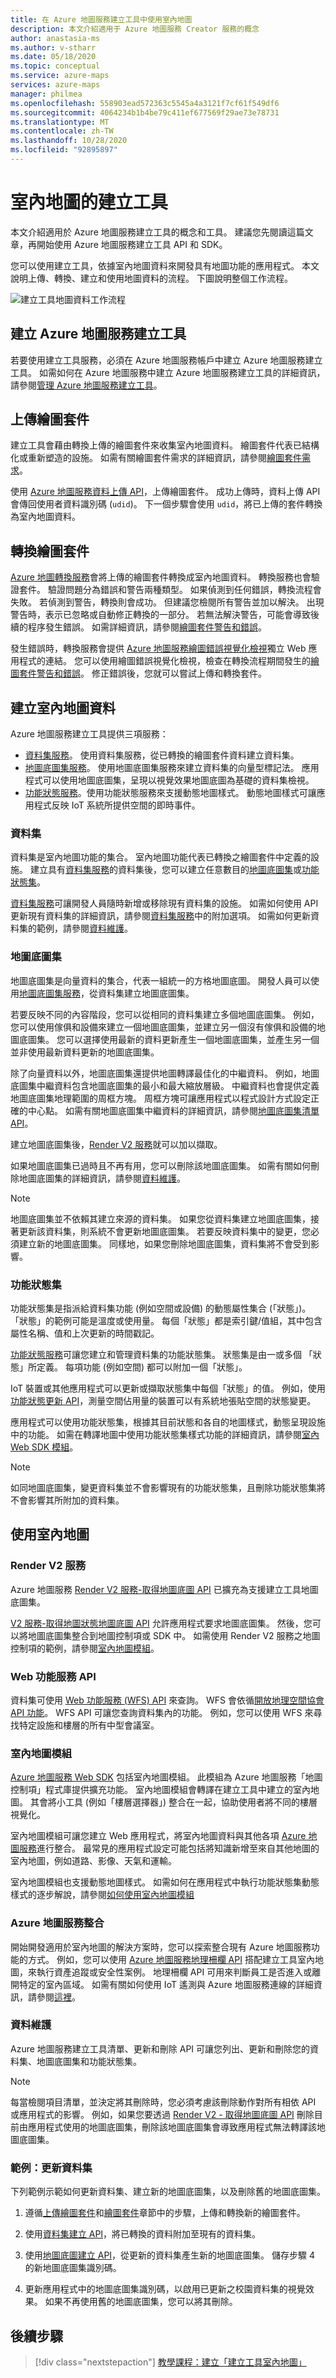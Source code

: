 ```yaml
---
title: 在 Azure 地圖服務建立工具中使用室內地圖
description: 本文介紹適用于 Azure 地圖服務 Creator 服務的概念
author: anastasia-ms
ms.author: v-stharr
ms.date: 05/18/2020
ms.topic: conceptual
ms.service: azure-maps
services: azure-maps
manager: philmea
ms.openlocfilehash: 558903ead572363c5545a4a3121f7cf61f549df6
ms.sourcegitcommit: 4064234b1b4be79c411ef677569f29ae73e78731
ms.translationtype: MT
ms.contentlocale: zh-TW
ms.lasthandoff: 10/28/2020
ms.locfileid: "92895897"
---
```

# <a name="creator-for-indoor-maps"></a>室內地圖的建立工具

本文介紹適用於 Azure 地圖服務建立工具的概念和工具。 建議您先閱讀這篇文章，再開始使用 Azure 地圖服務建立工具 API 和 SDK。

您可以使用建立工具，依據室內地圖資料來開發具有地圖功能的應用程式。 本文說明上傳、轉換、建立和使用地圖資料的流程。 下圖說明整個工作流程。

![建立工具地圖資料工作流程](./media/creator-indoor-maps/workflow.png)

## <a name="create-azure-maps-creator"></a>建立 Azure 地圖服務建立工具

若要使用建立工具服務，必須在 Azure 地圖服務帳戶中建立 Azure 地圖服務建立工具。 如需如何在 Azure 地圖服務中建立 Azure 地圖服務建立工具的詳細資訊，請參閱[管理 Azure 地圖服務建立工具](how-to-manage-creator.md)。

## <a name="upload-a-drawing-package"></a>上傳繪圖套件

建立工具會藉由轉換上傳的繪圖套件來收集室內地圖資料。 繪圖套件代表已結構化或重新塑造的設施。 如需有關繪圖套件需求的詳細資訊，請參閱[繪圖套件需求](drawing-requirements.md)。

使用 [Azure 地圖服務資料上傳 API](/rest/api/maps/data/uploadpreview)，上傳繪圖套件。  成功上傳時，資料上傳 API 會傳回使用者資料識別碼 (`udid`)。 下一個步驟會使用 `udid`，將已上傳的套件轉換為室內地圖資料。

## <a name="convert-a-drawing-package"></a>轉換繪圖套件

[Azure 地圖轉換服務](/rest/api/maps/conversion)會將上傳的繪圖套件轉換成室內地圖資料。 轉換服務也會驗證套件。 驗證問題分為錯誤和警告兩種類型。 如果偵測到任何錯誤，轉換流程會失敗。 若偵測到警告，轉換則會成功。 但建議您檢閱所有警告並加以解決。 出現警告時，表示已忽略或自動修正轉換的一部分。 若無法解決警告，可能會導致後續的程序發生錯誤。 如需詳細資訊，請參閱[繪圖套件警告和錯誤](drawing-conversion-error-codes.md)。

發生錯誤時，轉換服務會提供 [Azure 地圖服務繪圖錯誤視覺化檢視](drawing-error-visualizer.md)獨立 Web 應用程式的連結。 您可以使用繪圖錯誤視覺化檢視，檢查在轉換流程期間發生的[繪圖套件警告和錯誤](drawing-conversion-error-codes.md)。 修正錯誤後，您就可以嘗試上傳和轉換套件。

## <a name="create-indoor-map-data"></a>建立室內地圖資料

Azure 地圖服務建立工具提供三項服務：

* [資料集服務](/rest/api/maps/dataset/createpreview)。
使用資料集服務，從已轉換的繪圖套件資料建立資料集。
* [地圖底圖集服務](/rest/api/maps/tileset/createpreview)。
使用地圖底圖集服務來建立資料集的向量型標記法。 應用程式可以使用地圖底圖集，呈現以視覺效果地圖底圖為基礎的資料集檢視。
* [功能狀態服務](/rest/api/maps/featurestate)。使用功能狀態服務來支援動態地圖樣式。 動態地圖樣式可讓應用程式反映 IoT 系統所提供空間的即時事件。

### <a name="datasets"></a>資料集

資料集是室內地圖功能的集合。 室內地圖功能代表已轉換之繪圖套件中定義的設施。 建立具有[資料集服務](/rest/api/maps/dataset/createpreview)的資料集後，您可以建立任意數目的[地圖底圖集](#tilesets)或[功能狀態集](#feature-statesets)。

[資料集服務](/rest/api/maps/dataset/createpreview)可讓開發人員隨時新增或移除現有資料集的設施。 如需如何使用 API 更新現有資料集的詳細資訊，請參閱[資料集服務](/rest/api/maps/dataset/createpreview)中的附加選項。 如需如何更新資料集的範例，請參閱[資料維護](#data-maintenance)。

### <a name="tilesets"></a>地圖底圖集

地圖底圖集是向量資料的集合，代表一組統一的方格地圖底圖。 開發人員可以使用[地圖底圖集服務](/rest/api/maps/tileset/createpreview)，從資料集建立地圖底圖集。

若要反映不同的內容階段，您可以從相同的資料集建立多個地圖底圖集。 例如，您可以使用傢俱和設備來建立一個地圖底圖集，並建立另一個沒有傢俱和設備的地圖底圖集。  您可以選擇使用最新的資料更新產生一個地圖底圖集，並產生另一個並非使用最新資料更新的地圖底圖集。

除了向量資料以外，地圖底圖集還提供地圖轉譯最佳化的中繼資料。 例如，地圖底圖集中繼資料包含地圖底圖集的最小和最大縮放層級。 中繼資料也會提供定義地圖底圖集地理範圍的周框方塊。 周框方塊可讓應用程式以程式設計方式設定正確的中心點。 如需有關地圖底圖集中繼資料的詳細資訊，請參閱[地圖底圖集清單 API](/rest/api/maps/tileset/listpreview)。

建立地圖底圖集後，[Render V2 服務](#render-v2-service)就可以加以擷取。

如果地圖底圖集已過時且不再有用，您可以刪除該地圖底圖集。 如需有關如何刪除地圖底圖集的詳細資訊，請參閱[資料維護](#data-maintenance)。

>[!NOTE]
>地圖底圖集並不依賴其建立來源的資料集。 如果您從資料集建立地圖底圖集，接著更新該資料集，則系統不會更新地圖底圖集。 若要反映資料集中的變更，您必須建立新的地圖底圖集。 同樣地，如果您刪除地圖底圖集，資料集將不會受到影響。

### <a name="feature-statesets"></a>功能狀態集

功能狀態集是指派給資料集功能 (例如空間或設備) 的動態屬性集合 (「狀態」)。 「狀態」的範例可能是溫度或使用量。 每個「狀態」都是索引鍵/值組，其中包含屬性名稱、值和上次更新的時間戳記。

[功能狀態服務](/rest/api/maps/featurestate/createstatesetpreview)可讓您建立和管理資料集的功能狀態集。 狀態集是由一或多個 「狀態」所定義。 每項功能 (例如空間) 都可以附加一個「狀態」。

IoT 裝置或其他應用程式可以更新或擷取狀態集中每個「狀態」的值。  例如，使用[功能狀態更新 API](/rest/api/maps/featurestate/updatestatespreview)，測量空間佔用量的裝置可以有系統地張貼空間的狀態變更。

應用程式可以使用功能狀態集，根據其目前狀態和各自的地圖樣式，動態呈現設施中的功能。 如需在轉譯地圖中使用功能狀態集樣式功能的詳細資訊，請參閱[室內 Web SDK 模組](#indoor-maps-module)。

>[!NOTE]
>如同地圖底圖集，變更資料集並不會影響現有的功能狀態集，且刪除功能狀態集將不會影響其所附加的資料集。

## <a name="using-indoor-maps"></a>使用室內地圖

### <a name="render-v2-service"></a>Render V2 服務

Azure 地圖服務 [Render V2 服務-取得地圖底圖 API](/rest/api/maps/renderv2/getmaptilepreview) 已擴充為支援建立工具地圖底圖集。

[ V2 服務-取得地圖狀態地圖底圖 API](/rest/api/maps/renderv2/getmaptilepreview) 允許應用程式要求地圖底圖集。 然後，您可以將地圖底圖集整合到地圖控制項或 SDK 中。 如需使用 Render V2 服務之地圖控制項的範例，請參閱[室內地圖模組](#indoor-maps-module)。

### <a name="web-feature-service-api"></a>Web 功能服務 API

資料集可使用 [Web 功能服務 (WFS) API](/rest/api/maps/wfs) 來查詢。 WFS 會依循[開放地理空間協會 API 功能](http://docs.opengeospatial.org/DRAFTS/17-069r1.html)。 WFS API 可讓您查詢資料集內的功能。 例如，您可以使用 WFS 來尋找特定設施和樓層的所有中型會議室。

### <a name="indoor-maps-module"></a>室內地圖模組

[Azure 地圖服務 Web SDK](./index.yml) 包括室內地圖模組。 此模組為 Azure 地圖服務「地圖控制項」程式庫提供擴充功能。 室內地圖模組會轉譯在建立工具中建立的室內地圖。 其會將小工具 (例如「樓層選擇器」) 整合在一起，協助使用者將不同的樓層視覺化。

室內地圖模組可讓您建立 Web 應用程式，將室內地圖資料與其他各項 [Azure 地圖服務](./index.yml)進行整合。 最常見的應用程式設定可能包括將知識新增至來自其他地圖的室內地圖，例如道路、影像、天氣和運輸。

室內地圖模組也支援動態地圖樣式。 如需如何在應用程式中執行功能狀態集動態樣式的逐步解說，請參閱[如何使用室內地圖模組](how-to-use-indoor-module.md)

### <a name="azure-maps-integration"></a>Azure 地圖服務整合

開始開發適用於室內地圖的解決方案時，您可以探索整合現有 Azure 地圖服務功能的方式。 例如，您可以使用 [Azure 地圖服務地理柵欄 API](/rest/api/maps/spatial/postgeofence) 搭配建立工具室內地圖，來執行資產追蹤或安全性案例。 地理柵欄 API 可用來判斷員工是否進入或離開特定的室內區域。 如需有關如何使用 IoT 遙測與 Azure 地圖服務連線的詳細資訊，請參閱[這裡](tutorial-iot-hub-maps.md)。

### <a name="data-maintenance"></a>資料維護

 Azure 地圖服務建立工具清單、更新和刪除 API 可讓您列出、更新和刪除您的資料集、地圖底圖集和功能狀態集。

>[!NOTE]
>每當檢閱項目清單，並決定將其刪除時，您必須考慮該刪除動作對所有相依 API 或應用程式的影響。 例如，如果您要透過 [Render V2 - 取得地圖底圖 API](/rest/api/maps/renderv2/getmaptilepreview) 刪除目前由應用程式使用的地圖底圖集，刪除該地圖底圖集會導致應用程式無法轉譯該地圖底圖集。

### <a name="example-updating-a-dataset"></a>範例：更新資料集

下列範例示範如何更新資料集、建立新的地圖底圖集，以及刪除舊的地圖底圖集。

1. 遵循[上傳繪圖套件](#upload-a-drawing-package)和[繪圖套件](#convert-a-drawing-package)章節中的步驟，上傳和轉換新的繪圖套件。

2. 使用[資料集建立 API](/rest/api/maps/dataset/createpreview)，將已轉換的資料附加至現有的資料集。

3. 使用[地圖底圖建立 API](/rest/api/maps/tileset/createpreview)，從更新的資料集產生新的地圖底圖集。 儲存步驟 4 的新地圖底圖集識別碼。

4. 更新應用程式中的地圖底圖集識別碼，以啟用已更新之校園資料集的視覺效果。 如果不再使用舊的地圖底圖集，您可以將其刪除。

## <a name="next-steps"></a>後續步驟

> [!div class="nextstepaction"]
> [教學課程：建立「建立工具室內地圖」](tutorial-creator-indoor-maps.md)